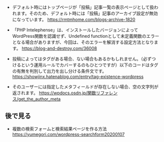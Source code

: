 
- デフォルト時にはトップページが「投稿」記事一覧の表示ページとして扱われます。そのため、デフォルト時には「投稿」記事のアーカイブ設定が無効になっています。
https://rmtmhome.com/blogs-archive-1820

- 「PHP Intelephense」は、インストールしたバージョンによってWordPress関数を認識せず、Undefined functionとして未定義関数のエラーとなる場合がありますが、今回は、そのエラーを解消する設定方法となります。
https://blog-and-destroy.com/36008

- 投稿によってはタグがある場合、ない場合もあるかもしれません。（必ずつけるという運用ルールでカバーするのもひとつですが）以下のコードはタグの有無を判別して出力を出し分ける条件文です。
https://showjinx.hatenablog.com/entry/tag-existence-wordpress

- そのユーザーには指定したメタフィールドが存在しない場合、空の文字列が返されます。
https://wpdocs.osdn.jp/関数リファレンス/get_the_author_meta


## 後で見る
- 複数の検索フォームと検索結果ページを作る方法
https://yumegori.com/wordpress-searchform20200107